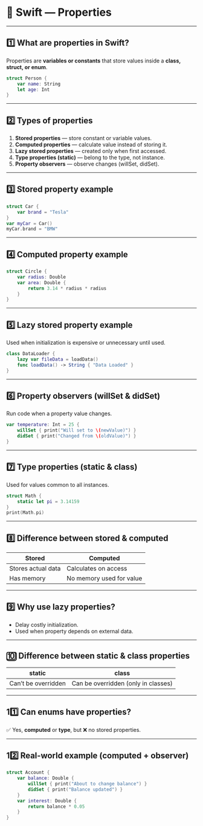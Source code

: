 # 🧠 Swift — Properties 

---

## 1️⃣ What are properties in Swift?
Properties are **variables or constants** that store values inside a **class, struct, or enum**.

```swift
struct Person {
    var name: String
    let age: Int
}
```

---

## 2️⃣ Types of properties
1. **Stored properties** — store constant or variable values.  
2. **Computed properties** — calculate value instead of storing it.  
3. **Lazy stored properties** — created only when first accessed.  
4. **Type properties (static)** — belong to the type, not instance.  
5. **Property observers** — observe changes (willSet, didSet).

---

## 3️⃣ Stored property example
```swift
struct Car {
    var brand = "Tesla"
}
var myCar = Car()
myCar.brand = "BMW"
```

---

## 4️⃣ Computed property example
```swift
struct Circle {
    var radius: Double
    var area: Double {
        return 3.14 * radius * radius
    }
}
```

---

## 5️⃣ Lazy stored property example
Used when initialization is expensive or unnecessary until used.
```swift
class DataLoader {
    lazy var fileData = loadData()
    func loadData() -> String { "Data Loaded" }
}
```

---

## 6️⃣ Property observers (willSet & didSet)
Run code when a property value changes.

```swift
var temperature: Int = 25 {
    willSet { print("Will set to \(newValue)") }
    didSet { print("Changed from \(oldValue)") }
}
```

---

## 7️⃣ Type properties (static & class)
Used for values common to all instances.

```swift
struct Math {
    static let pi = 3.14159
}
print(Math.pi)
```

---

## 8️⃣ Difference between stored & computed
| Stored | Computed |
|--------|-----------|
| Stores actual data | Calculates on access |
| Has memory | No memory used for value |

---

## 9️⃣ Why use lazy properties?
- Delay costly initialization.  
- Used when property depends on external data.  

---

## 🔟 Difference between static & class properties
| static | class |
|--------|--------|
| Can’t be overridden | Can be overridden (only in classes) |

---

## 11️⃣ Can enums have properties?
✅ Yes, **computed** or **type**, but ❌ no stored properties.

---

## 12️⃣ Real-world example (computed + observer)
```swift
struct Account {
    var balance: Double {
        willSet { print("About to change balance") }
        didSet { print("Balance updated") }
    }
    var interest: Double {
        return balance * 0.05
    }
}
```
